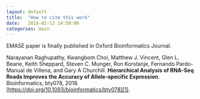 ```yaml
---
layout: default
title:  "How to cite this work"
date:   2018-02-12 14:50:00
categories: main
---
```


EMASE paper is finally published in Oxford Bioinformatics Journal.

Narayanan Raghupathy, Kwangbom Choi, Matthew J. Vincent, Glen L. Beane, Keith Sheppard, Steven C. Munger, Ron Korstanje, Fernando Pardo-Manual de Villena, and Gary A Churchill. **Hierarchical Analysis of RNA-Seq Reads Improves the Accuracy of Allele-specific Expression**. Bioinformatics, bty078, 2018. [https://doi.org/10.1093/bioinformatics/bty078][1].

[1]:https://doi.org/10.1093/bioinformatics/bty078